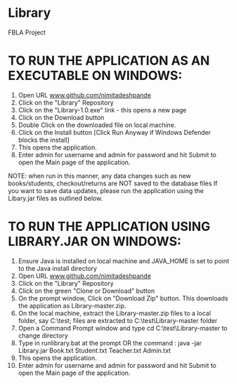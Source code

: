 # Library
FBLA Project

TO RUN THE APPLICATION AS AN EXECUTABLE ON WINDOWS: 
========================================================================================================
1. Open URL www.github.com/nimitadeshpande
2. Click on the "Library" Repository
3. Click on the "Library-1.0.exe" link - this opens a new page
4. Click on the Download button
5. Double Click on the downloaded file on local machine. 
6. Click on the Install button  [Click Run Anyway if Windows Defender blocks the install]
7. This opens the application. 
8. Enter admin for username and admin for password and hit Submit to open the Main page of the application.

NOTE: when run in this manner, any data changes such as new books/students, checkout/returns are NOT saved to the database files
If you want to save data updates, please run the application using the Libary.jar files as outlined below.

TO RUN THE APPLICATION USING LIBRARY.JAR ON WINDOWS: 
========================================================================================================
1. Ensure Java is installed on local machine and JAVA_HOME is set to point to the Java install directory 
2. Open URL www.github.com/nimitadeshpande
3. Click on the "Library" Repository
4. Click on the green "Clone or Download" button
5. On the prompt window, Click on "Download Zip" button. This downloads the application as Library-master.zip.
6. On the local machine, extract the Library-master.zip files to a local folder, say C:\test; files are extracted to C:\test\Library-master folder
7. Open a Command Prompt window and type cd C:\test\Library-master to change directory 
8. Type in runlibrary.bat at the prompt OR the command : java -jar Library.jar Book.txt Student.txt Teacher.txt Admin.txt
9. This opens the application. 
10. Enter admin for username and admin for password and hit Submit to open the Main page of the application.
